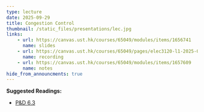 ```yaml
---
type: lecture
date: 2025-09-29
title: Congestion Control
thumbnail: /static_files/presentations/lec.jpg
links: 
    - url: https://canvas.ust.hk/courses/65049/modules/items/1656741
      name: slides
    - url: https://canvas.ust.hk/courses/65049/pages/elec3120-l1-2025-09-29-10-30
      name: recording 
    - url: https://canvas.ust.hk/courses/65049/modules/items/1657609
      name: notes
hide_from_announcments: true
---
```

**Suggested Readings:**
- [P&D 6.3](https://book.systemsapproach.org/congestion/tcpcc.html)

